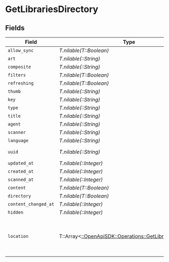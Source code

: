 # GetLibrariesDirectory


## Fields

| Field                                                                                                       | Type                                                                                                        | Required                                                                                                    | Description                                                                                                 | Example                                                                                                     |
| ----------------------------------------------------------------------------------------------------------- | ----------------------------------------------------------------------------------------------------------- | ----------------------------------------------------------------------------------------------------------- | ----------------------------------------------------------------------------------------------------------- | ----------------------------------------------------------------------------------------------------------- |
| `allow_sync`                                                                                                | *T.nilable(T::Boolean)*                                                                                     | :heavy_minus_sign:                                                                                          | N/A                                                                                                         | true                                                                                                        |
| `art`                                                                                                       | *T.nilable(::String)*                                                                                       | :heavy_minus_sign:                                                                                          | N/A                                                                                                         | /:/resources/movie-fanart.jpg                                                                               |
| `composite`                                                                                                 | *T.nilable(::String)*                                                                                       | :heavy_minus_sign:                                                                                          | N/A                                                                                                         | /library/sections/1/composite/1705615584                                                                    |
| `filters`                                                                                                   | *T.nilable(T::Boolean)*                                                                                     | :heavy_minus_sign:                                                                                          | N/A                                                                                                         | true                                                                                                        |
| `refreshing`                                                                                                | *T.nilable(T::Boolean)*                                                                                     | :heavy_minus_sign:                                                                                          | N/A                                                                                                         | false                                                                                                       |
| `thumb`                                                                                                     | *T.nilable(::String)*                                                                                       | :heavy_minus_sign:                                                                                          | N/A                                                                                                         | /:/resources/movie.png                                                                                      |
| `key`                                                                                                       | *T.nilable(::String)*                                                                                       | :heavy_minus_sign:                                                                                          | N/A                                                                                                         | 1                                                                                                           |
| `type`                                                                                                      | *T.nilable(::String)*                                                                                       | :heavy_minus_sign:                                                                                          | N/A                                                                                                         | movie                                                                                                       |
| `title`                                                                                                     | *T.nilable(::String)*                                                                                       | :heavy_minus_sign:                                                                                          | N/A                                                                                                         | Movies                                                                                                      |
| `agent`                                                                                                     | *T.nilable(::String)*                                                                                       | :heavy_minus_sign:                                                                                          | N/A                                                                                                         | tv.plex.agents.movie                                                                                        |
| `scanner`                                                                                                   | *T.nilable(::String)*                                                                                       | :heavy_minus_sign:                                                                                          | N/A                                                                                                         | Plex Movie                                                                                                  |
| `language`                                                                                                  | *T.nilable(::String)*                                                                                       | :heavy_minus_sign:                                                                                          | N/A                                                                                                         | en-US                                                                                                       |
| `uuid`                                                                                                      | *T.nilable(::String)*                                                                                       | :heavy_minus_sign:                                                                                          | N/A                                                                                                         | 322a231a-b7f7-49f5-920f-14c61199cd30                                                                        |
| `updated_at`                                                                                                | *T.nilable(::Integer)*                                                                                      | :heavy_minus_sign:                                                                                          | N/A                                                                                                         | 1705615634                                                                                                  |
| `created_at`                                                                                                | *T.nilable(::Integer)*                                                                                      | :heavy_minus_sign:                                                                                          | N/A                                                                                                         | 1654131312                                                                                                  |
| `scanned_at`                                                                                                | *T.nilable(::Integer)*                                                                                      | :heavy_minus_sign:                                                                                          | N/A                                                                                                         | 1705615584                                                                                                  |
| `content`                                                                                                   | *T.nilable(T::Boolean)*                                                                                     | :heavy_minus_sign:                                                                                          | N/A                                                                                                         | true                                                                                                        |
| `directory`                                                                                                 | *T.nilable(T::Boolean)*                                                                                     | :heavy_minus_sign:                                                                                          | N/A                                                                                                         | true                                                                                                        |
| `content_changed_at`                                                                                        | *T.nilable(::Integer)*                                                                                      | :heavy_minus_sign:                                                                                          | N/A                                                                                                         | 3192854                                                                                                     |
| `hidden`                                                                                                    | *T.nilable(::Integer)*                                                                                      | :heavy_minus_sign:                                                                                          | N/A                                                                                                         | 0                                                                                                           |
| `location`                                                                                                  | T::Array<[::OpenApiSDK::Operations::GetLibrariesLocation](../../models/operations/getlibrarieslocation.md)> | :heavy_minus_sign:                                                                                          | N/A                                                                                                         | [<br/>{<br/>"id": 1,<br/>"path": "/movies"<br/>}<br/>]                                                      |